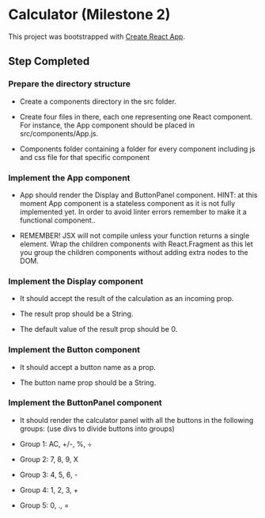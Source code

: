 # Calculator (Milestone 2)

This project was bootstrapped with [Create React App](https://github.com/facebook/create-react-app).

## Step Completed


### Prepare the directory structure

- Create a components directory in the src folder.

- Create four files in there, each one representing one React component. For instance, the App component should be placed in src/components/App.js.

- Components folder containing a folder for every component including js and css file for that specific component

### Implement the App component

- App should render the Display and ButtonPanel component. HINT: at this moment App component is a stateless component as it is not fully implemented yet. In order to avoid linter errors remember to make it a functional component..

- REMEMBER! JSX will not compile unless your function returns a single element. Wrap the children components with React.Fragment as this let you group the children components without adding extra nodes to the DOM.


### Implement the Display component

- It should accept the result of the calculation as an incoming prop.

- The result prop should be a String.

- The default value of the result prop should be 0.


### Implement the Button component

- It should accept a button name as a prop.

- The button name prop should be a String.


### Implement the ButtonPanel component

- It should render the calculator panel with all the buttons in the following groups: (use divs to divide buttons into groups)

- Group 1: AC, +/-, %, ÷

- Group 2: 7, 8, 9, X

- Group 3: 4, 5, 6, -

- Group 4: 1, 2, 3, +

- Group 5: 0, ., =